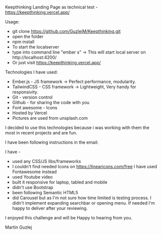 Keepthinking Landing Page as technical test - https://keepthinking.vercel.app/

Usage:

- git clone https://github.com/GuzlejM/Keepthinking.git
- open the folder
- npm install 
- To start the localserver
- type into command line "ember s"  -> This will start local server on http://localhost:4200/
- Or just visit https://keepthinking.vercel.app/

Technologies I have used:

- Ember.js - JS framework -> Perfect performance, modularity.
- TailwindCSS - CSS framework -> Lightweight, Very handy for responsivity.
- Git - version control 
- Github - for sharing the code with you
- Font awesome - Icons
- Hosted by Vercel
- Pictures are used from unsplash.com

I decided to use this technologies because i was working with them the most in recent projects and are fun.

I have been following instructions in the email:

I have -
- used any CSS/JS libs/frameworks
- I couldn't find needed Icons on https://linearicons.com/free I have used Fontawesome instead
- used Youtube video
- built it responsive for laptop, tabled and mobile
- didn't use Bootstrap
- been following Semantic HTML5
- did Carousel but as I'm not sure how time limited is testing process. 
  I didn't implement expanding searchbar or opening menu. If needed I'm happy to deliver after your reviewing.

I enjoyed this challenge and will be Happy to hearing from you.

Martin Guzlej

